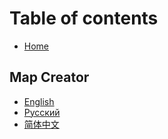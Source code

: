 # Table of contents

* [Home](README.md)

## Map Creator

* [English](map-creator/english.md)
* [Русский](map-creator/russkii.md)
* [简体中文](map-creator/jian-ti-zhong-wen.md)
